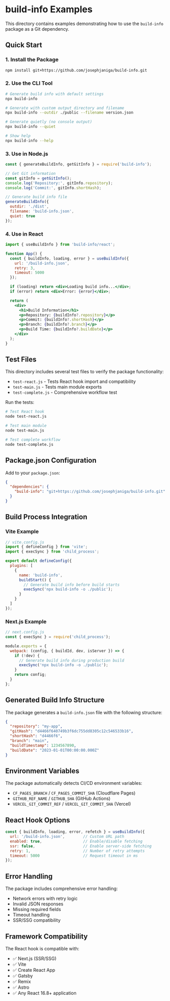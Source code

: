 # build-info Examples

This directory contains examples demonstrating how to use the `build-info` package as a Git dependency.

## Quick Start

### 1. Install the Package

```bash
npm install git+https://github.com/josephjaniga/build-info.git
```

### 2. Use the CLI Tool

```bash
# Generate build info with default settings
npx build-info

# Generate with custom output directory and filename
npx build-info --outdir ./public --filename version.json

# Generate quietly (no console output)
npx build-info --quiet

# Show help
npx build-info --help
```

### 3. Use in Node.js

```javascript
const { generateBuildInfo, getGitInfo } = require('build-info');

// Get Git information
const gitInfo = getGitInfo();
console.log('Repository:', gitInfo.repository);
console.log('Commit:', gitInfo.shortHash);

// Generate build info file
generateBuildInfo({
  outdir: './dist',
  filename: 'build-info.json',
  quiet: true
});
```

### 4. Use in React

```jsx
import { useBuildInfo } from 'build-info/react';

function App() {
  const { buildInfo, loading, error } = useBuildInfo({
    url: '/build-info.json',
    retry: 3,
    timeout: 5000
  });

  if (loading) return <div>Loading build info...</div>;
  if (error) return <div>Error: {error}</div>;

  return (
    <div>
      <h1>Build Information</h1>
      <p>Repository: {buildInfo?.repository}</p>
      <p>Commit: {buildInfo?.shortHash}</p>
      <p>Branch: {buildInfo?.branch}</p>
      <p>Build Time: {buildInfo?.buildDate}</p>
    </div>
  );
}
```

## Test Files

This directory includes several test files to verify the package functionality:

- `test-react.js` - Tests React hook import and compatibility
- `test-main.js` - Tests main module exports
- `test-complete.js` - Comprehensive workflow test

Run the tests:

```bash
# Test React hook
node test-react.js

# Test main module
node test-main.js

# Test complete workflow
node test-complete.js
```

## Package.json Configuration

Add to your `package.json`:

```json
{
  "dependencies": {
    "build-info": "git+https://github.com/josephjaniga/build-info.git"
  }
}
```

## Build Process Integration

### Vite Example

```javascript
// vite.config.js
import { defineConfig } from 'vite';
import { execSync } from 'child_process';

export default defineConfig({
  plugins: [
    {
      name: 'build-info',
      buildStart() {
        // Generate build info before build starts
        execSync('npx build-info -o ./public');
      }
    }
  ]
});
```

### Next.js Example

```javascript
// next.config.js
const { execSync } = require('child_process');

module.exports = {
  webpack: (config, { buildId, dev, isServer }) => {
    if (!dev) {
      // Generate build info during production build
      execSync('npx build-info -o ./public');
    }
    return config;
  }
};
```

## Generated Build Info Structure

The package generates a `build-info.json` file with the following structure:

```json
{
  "repository": "my-app",
  "gitHash": "d4466f640749b3f6dc755dd8305c12c546533b16",
  "shortHash": "d4466f6",
  "branch": "main",
  "buildTimestamp": 1234567890,
  "buildDate": "2023-01-01T00:00:00.000Z"
}
```

## Environment Variables

The package automatically detects CI/CD environment variables:

- `CF_PAGES_BRANCH` / `CF_PAGES_COMMIT_SHA` (Cloudflare Pages)
- `GITHUB_REF_NAME` / `GITHUB_SHA` (GitHub Actions)
- `VERCEL_GIT_COMMIT_REF` / `VERCEL_GIT_COMMIT_SHA` (Vercel)

## React Hook Options

```javascript
const { buildInfo, loading, error, refetch } = useBuildInfo({
  url: '/build-info.json',        // Custom URL path
  enabled: true,                  // Enable/disable fetching
  ssr: false,                     // Enable server-side fetching
  retry: 1,                       // Number of retry attempts
  timeout: 5000                   // Request timeout in ms
});
```

## Error Handling

The package includes comprehensive error handling:

- Network errors with retry logic
- Invalid JSON responses
- Missing required fields
- Timeout handling
- SSR/SSG compatibility

## Framework Compatibility

The React hook is compatible with:

- ✅ Next.js (SSR/SSG)
- ✅ Vite
- ✅ Create React App
- ✅ Gatsby
- ✅ Remix
- ✅ Astro
- ✅ Any React 16.8+ application
